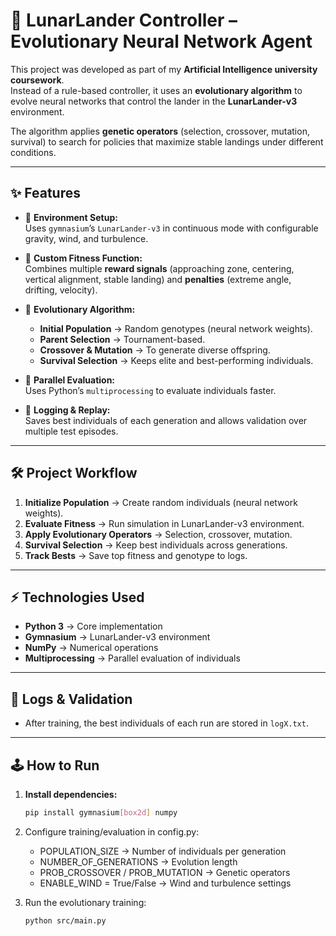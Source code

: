 # 🧬 LunarLander Controller – Evolutionary Neural Network Agent  

This project was developed as part of my **Artificial Intelligence university coursework**.  
Instead of a rule-based controller, it uses an **evolutionary algorithm** to evolve neural networks that control the lander in the **LunarLander-v3** environment.  

The algorithm applies **genetic operators** (selection, crossover, mutation, survival) to search for policies that maximize stable landings under different conditions.  

---

## ✨ Features  

- 🔹 **Environment Setup:**  
  Uses `gymnasium`’s `LunarLander-v3` in continuous mode with configurable gravity, wind, and turbulence.  

- 🔹 **Custom Fitness Function:**  
  Combines multiple **reward signals** (approaching zone, centering, vertical alignment, stable landing) and **penalties** (extreme angle, drifting, velocity).  

- 🔹 **Evolutionary Algorithm:**  
  - **Initial Population** → Random genotypes (neural network weights).  
  - **Parent Selection** → Tournament-based.  
  - **Crossover & Mutation** → To generate diverse offspring.  
  - **Survival Selection** → Keeps elite and best-performing individuals.  

- 🔹 **Parallel Evaluation:**  
  Uses Python’s `multiprocessing` to evaluate individuals faster.  

- 🔹 **Logging & Replay:**  
  Saves best individuals of each generation and allows validation over multiple test episodes.  

---

## 🛠️ Project Workflow  

1. **Initialize Population** → Create random individuals (neural network weights).  
2. **Evaluate Fitness** → Run simulation in LunarLander-v3 environment.  
3. **Apply Evolutionary Operators** → Selection, crossover, mutation.  
4. **Survival Selection** → Keep best individuals across generations.  
5. **Track Bests** → Save top fitness and genotype to logs.  

---

## ⚡ Technologies Used  

- **Python 3** → Core implementation  
- **Gymnasium** → LunarLander-v3 environment  
- **NumPy** → Numerical operations  
- **Multiprocessing** → Parallel evaluation of individuals  

---

## 📂 Logs & Validation

- After training, the best individuals of each run are stored in `logX.txt`.

---

## 🕹️ How to Run  

1. **Install dependencies:**  
   ```bash
   pip install gymnasium[box2d] numpy
   ```

2. Configure training/evaluation in config.py:

    - POPULATION_SIZE → Number of individuals per generation
    - NUMBER_OF_GENERATIONS → Evolution length
    - PROB_CROSSOVER / PROB_MUTATION → Genetic operators
    - ENABLE_WIND = True/False → Wind and turbulence settings

3. Run the evolutionary training:
    ```bash
    python src/main.py
    ```